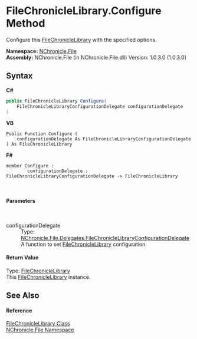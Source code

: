 # FileChronicleLibrary.Configure Method 
 

Configure this <a href="T_NChronicle_File_FileChronicleLibrary.md">FileChronicleLibrary</a> with the specified options.

**Namespace:**&nbsp;<a href="N_NChronicle_File.md">NChronicle.File</a><br />**Assembly:**&nbsp;NChronicle.File (in NChronicle.File.dll) Version: 1.0.3.0 (1.0.3.0)

## Syntax

**C#**<br />
``` C#
public FileChronicleLibrary Configure(
	FileChronicleLibraryConfigurationDelegate configurationDelegate
)
```

**VB**<br />
``` VB
Public Function Configure ( 
	configurationDelegate As FileChronicleLibraryConfigurationDelegate
) As FileChronicleLibrary
```

**F#**<br />
``` F#
member Configure : 
        configurationDelegate : FileChronicleLibraryConfigurationDelegate -> FileChronicleLibrary 

```

<br />

#### Parameters
&nbsp;<dl><dt>configurationDelegate</dt><dd>Type: <a href="T_NChronicle_File_Delegates_FileChronicleLibraryConfigurationDelegate.md">NChronicle.File.Delegates.FileChronicleLibraryConfigurationDelegate</a><br />A function to set <a href="T_NChronicle_File_FileChronicleLibrary.md">FileChronicleLibrary</a> configuration.</dd></dl>

#### Return Value
Type: <a href="T_NChronicle_File_FileChronicleLibrary.md">FileChronicleLibrary</a><br />This <a href="T_NChronicle_File_FileChronicleLibrary.md">FileChronicleLibrary</a> instance.

## See Also


#### Reference
<a href="T_NChronicle_File_FileChronicleLibrary.md">FileChronicleLibrary Class</a><br /><a href="N_NChronicle_File.md">NChronicle.File Namespace</a><br />
